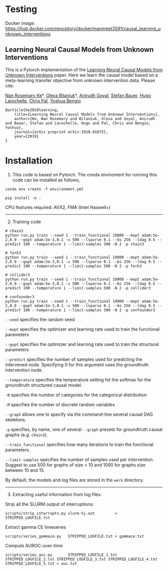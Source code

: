 # Testing

Docker image: https://hub.docker.com/repository/docker/manmeet3591/causal_learning_unknown_interventions

## Learning Neural Causal Models from Unknown Interventions ##



This is a Pytorch implementation of the [Learning Neural Causal Models from Unknown Interventions](https://arxiv.org/abs/1910.01075) paper. Here we learn the causal model based on a meta-learning transfer objective from unknown intervention data. Please cite:

[Nan Rosemary Ke](https://nke001.github.io/)\*, [Olexa Bilaniuk](https://mila.quebec/en/person/olexa-bilaniuk/)\*, [Anirudh Goyal](https://anirudh9119.github.io/), [Stefan Bauer](https://www.is.mpg.de/~sbauer), [Hugo Larochelle](https://mila.quebec/en/person/hugo-larochelle/), [Chris Pal](https://mila.quebec/en/person/pal-christopher/), [Yoshua Bengio](https://mila.quebec/en/yoshua-bengio/)


    @article{ke2019learning,
        title={Learning Neural Causal Models from Unknown Interventions},
        author={Ke, Nan Rosemary and Bilaniuk, Olexa and Goyal, Anirudh and Bauer, Stefan and Larochelle, Hugo and Pal, Chris and Bengio, Yoshua},
        journal={arXiv preprint arXiv:1910.01075},
        year={2019}
    }




# Installation 

1. This code is based on Pytorch. The conda enviroment for running this code can be installed as follows,

```
conda env create -f environment.yml

pip install -e .

```
CPU features required: AVX2, FMA (Intel Haswell+) 

---
2. Training code

```
# chain3
python run.py train --seed 1 --train_functional 10000 --mopt adam:5e-2,0.9 --gopt adam:5e-3,0.1 -v 500 --lsparse 0.1 --bs 256 --ldag 0.5 --predict 100 --temperature 1 --limit-samples 500 -N 2 -p chain3  

# fork3
python run.py train --seed 1 --train_functional 10000 --mopt adam:5e-2,0.9 --gopt adam:5e-3,0.1 -v 500 --lsparse 0.1 --bs 256 --ldag 0.5 --predict 100 --temperature 1 --limit-samples 500 -N 2 -p fork3

# collider3
python run.py train --seed 1 --train_functional 10000 --mopt adam:5e-2,0.9 --gopt adam:5e-3,0.1 -v 500 --lsparse 0.1 --bs 256 --ldag 0.5 --predict 100 --temperature 1 --limit-samples 500 -N 2 -p collider3

# confounder3
python run.py train --seed 1 --train_functional 10000 --mopt adam:5e-2,0.9 --gopt adam:5e-3,0.1 -v 500 --lsparse 0.1 --bs 256 --ldag 0.5 --predict 100 --temperature 1 --limit-samples 500 -N 2 -p confounder3
```


`--seed` specifies the random seed

`--mopt` specifies the optimizer and learning rate used to train the functional parameters

`--gopt` specifies the optimizer and learning rate used to train the structural parameters

`--predict` specifies the number of samples used for predicting the intervened node. Specifying 0 for this argument uses the groundtruth intervention node.

`--temperature` specifies the temperature setting fot the softmax for the groundtruth structured causal model.

`-N` specifies the number of categories for the categorical distribution

`-M` specifies the number of discrete random variables

`--graph` allows one to specify via the command-line several causal DAG skeletons.

`-p` specifies, by name, one of several `--graph` presets for groundtruth causal graphs (e.g. `chain3`).

`--train_functional` specifies how many iterations to train the functional parameters.

`--limit-samples` specifies the number of samples used per intervention. Suggest to use 500 for graphs of size < 10 and 1000 for graphs size between 10 and 15.


By default, the models and log files are stored in the `work` directory.
 



---
3. Extracting useful information from log files.




Strip all the SLURM output of interruptions:

```
scripts/strip_interrupts.py slurm-%j.out         > STRIPPED_LOGFILE.txt
```

Extract gamma CE timeseries

```
scripts/series_gammace.py   STRIPPED_LOGFILE.txt > gammace.txt
```

Compute AUROC-over-time

```
scripts/series_auc.py       STRIPPED_LOGFILE_1.txt STRIPPED_LOGFILE_2.txt STRIPPED_LOGFILE_3.txt STRIPPED_LOGFILE_4.txt STRIPPED_LOGFILE_5.txt > auc.txt

```

